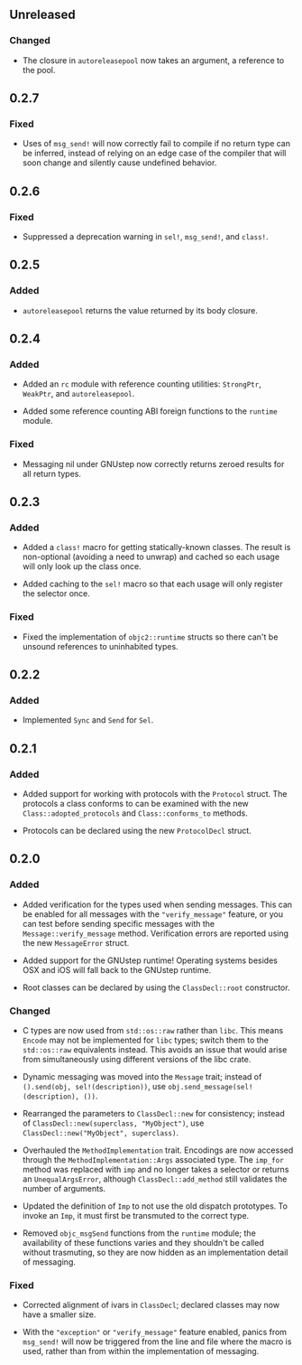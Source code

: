 ## Unreleased

### Changed

* The closure in `autoreleasepool` now takes an argument, a reference to the
  pool.

## 0.2.7

### Fixed

* Uses of `msg_send!` will now correctly fail to compile if no return type
  can be inferred, instead of relying on an edge case of the compiler
  that will soon change and silently cause undefined behavior.

## 0.2.6

### Fixed

* Suppressed a deprecation warning in `sel!`, `msg_send!`, and `class!`.

## 0.2.5

### Added

* `autoreleasepool` returns the value returned by its body closure.

## 0.2.4

### Added

* Added an `rc` module with reference counting utilities:
  `StrongPtr`, `WeakPtr`, and `autoreleasepool`.

* Added some reference counting ABI foreign functions to the `runtime` module.

### Fixed

* Messaging nil under GNUstep now correctly returns zeroed results for all
  return types.

## 0.2.3

### Added

* Added a `class!` macro for getting statically-known classes. The result is
  non-optional (avoiding a need to unwrap) and cached so each usage will only
  look up the class once.

* Added caching to the `sel!` macro so that each usage will only register the
  selector once.

### Fixed

* Fixed the implementation of `objc2::runtime` structs so there can't be unsound
  references to uninhabited types.

## 0.2.2

### Added

* Implemented `Sync` and `Send` for `Sel`.

## 0.2.1

### Added

* Added support for working with protocols with the `Protocol` struct.
  The protocols a class conforms to can be examined with the new
  `Class::adopted_protocols` and `Class::conforms_to` methods.

* Protocols can be declared using the new `ProtocolDecl` struct.

## 0.2.0

### Added

* Added verification for the types used when sending messages.
  This can be enabled for all messages with the `"verify_message"` feature,
  or you can test before sending specific messages with the
  `Message::verify_message` method. Verification errors are reported using the
  new `MessageError` struct.

* Added support for the GNUstep runtime!
  Operating systems besides OSX and iOS will fall back to the GNUstep runtime.

* Root classes can be declared by using the `ClassDecl::root` constructor.

### Changed

* C types are now used from `std::os::raw` rather than `libc`. This means
  `Encode` may not be implemented for `libc` types; switch them to the
  `std::os::raw` equivalents instead. This avoids an issue that would arise
  from simultaneously using different versions of the libc crate.

* Dynamic messaging was moved into the `Message` trait; instead of
  `().send(obj, sel!(description))`, use
  `obj.send_message(sel!(description), ())`.

* Rearranged the parameters to `ClassDecl::new` for consistency; instead of
  `ClassDecl::new(superclass, "MyObject")`, use
  `ClassDecl::new("MyObject", superclass)`.

* Overhauled the `MethodImplementation` trait. Encodings are now accessed
  through the `MethodImplementation::Args` associated type. The `imp_for`
  method was replaced with `imp` and no longer takes a selector or returns an
  `UnequalArgsError`, although `ClassDecl::add_method` still validates the
  number of arguments.

* Updated the definition of `Imp` to not use the old dispatch prototypes.
  To invoke an `Imp`, it must first be transmuted to the correct type.

* Removed `objc_msgSend` functions from the `runtime` module; the availability
  of these functions varies and they shouldn't be called without trasmuting,
  so they are now hidden as an implementation detail of messaging.

### Fixed

* Corrected alignment of ivars in `ClassDecl`; declared classes may now have a
  smaller size.

* With the `"exception"` or `"verify_message"` feature enabled, panics from
  `msg_send!` will now be triggered from the line and file where the macro is
  used, rather than from within the implementation of messaging.
